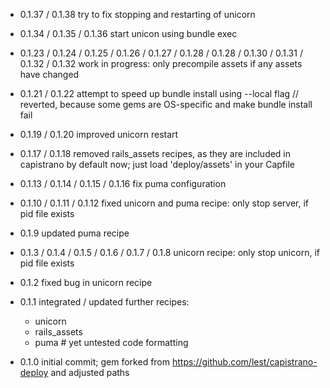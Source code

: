 - 0.1.37 / 0.1.38
  try to fix stopping and restarting of unicorn

- 0.1.34 / 0.1.35 / 0.1.36
  start unicon using bundle exec

- 0.1.23 / 0.1.24 / 0.1.25 / 0.1.26 / 0.1.27 / 0.1.28 / 0.1.28 / 0.1.30 / 0.1.31 / 0.1.32 / 0.1.32
  work in progress: only precompile assets if any assets have changed

- 0.1.21 / 0.1.22
  attempt to speed up bundle install using --local flag // reverted, because some gems are OS-specific and make bundle install fail

- 0.1.19 / 0.1.20
  improved unicorn restart

- 0.1.17 / 0.1.18
  removed rails_assets recipes, as they are included in capistrano by default now; just load 'deploy/assets' in your Capfile

- 0.1.13 / 0.1.14 / 0.1.15 / 0.1.16
  fix puma configuration

- 0.1.10 / 0.1.11 / 0.1.12
  fixed unicorn and puma recipe: only stop server, if pid file exists

- 0.1.9
  updated puma recipe

- 0.1.3 / 0.1.4 / 0.1.5 / 0.1.6  / 0.1.7 / 0.1.8
  unicorn recipe: only stop unicorn, if pid file exists

- 0.1.2
  fixed bug in unicorn recipe

- 0.1.1
  integrated / updated further recipes:
  - unicorn
  - rails_assets
  - puma # yet untested
  code formatting

- 0.1.0
  initial commit;
  gem forked from https://github.com/lest/capistrano-deploy and adjusted paths
